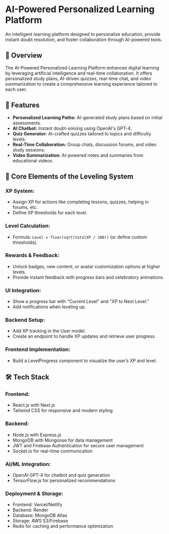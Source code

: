 # AI-Powered Personalized Learning Platform

An intelligent learning platform designed to personalize education, provide instant doubt resolution, and foster collaboration through AI-powered tools.

## 🌟 Overview

The AI-Powered Personalized Learning Platform enhances digital learning by leveraging artificial intelligence and real-time collaboration. It offers personalized study plans, AI-driven quizzes, real-time chat, and video summarization to create a comprehensive learning experience tailored to each user.

## 🚀 Features

- **Personalized Learning Paths:** AI-generated study plans based on initial assessments.
- **AI Chatbot:** Instant doubt-solving using OpenAI's GPT-4.
- **Quiz Generator:** AI-crafted quizzes tailored to topics and difficulty levels.
- **Real-Time Collaboration:** Group chats, discussion forums, and video study sessions.
- **Video Summarization:** AI-powered notes and summaries from educational videos.

## 🎯 Core Elements of the Leveling System

### XP System:
- Assign XP for actions like completing lessons, quizzes, helping in forums, etc.
- Define XP thresholds for each level.

### Level Calculation:
- Formula: `Level = floor(sqrt(totalXP / 100))` (or define custom thresholds).

### Rewards & Feedback:
- Unlock badges, new content, or avatar customization options at higher levels.
- Provide instant feedback with progress bars and celebratory animations.

### UI Integration:
- Show a progress bar with "Current Level" and "XP to Next Level."
- Add notifications when leveling up.

### Backend Setup:
- Add XP tracking in the User model.
- Create an endpoint to handle XP updates and retrieve user progress.

### Frontend Implementation:
- Build a LevelProgress component to visualize the user’s XP and level.

## 🛠️ Tech Stack

### Frontend:
- React.js with Next.js
- Tailwind CSS for responsive and modern styling

### Backend:
- Node.js with Express.js
- MongoDB with Mongoose for data management
- JWT and Firebase Authentication for secure user management
- Socket.io for real-time communication

### AI/ML Integration:
- OpenAI GPT-4 for chatbot and quiz generation
- TensorFlow.js for personalized recommendations

### Deployment & Storage:
- Frontend: Vercel/Netlify
- Backend: Render
- Database: MongoDB Atlas
- Storage: AWS S3/Firebase
- Redis for caching and performance optimization




